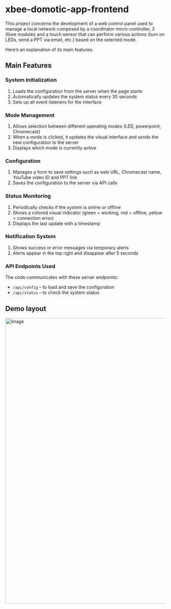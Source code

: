 # xbee-domotic-app-frontend
This project concerns the development of a web control panel used to manage a local network composed by a coordinator micro-controller, 3 Xbee modules and a touch sensor that can perform various actions (turn on LEDs, send a PPT via email, etc.) based on the selected mode.

Here’s an explanation of its main features:

## Main Features

### System Initialization

1. Loads the configuration from the server when the page starts
2. Automatically updates the system status every 30 seconds
3. Sets up all event listeners for the interface

### Mode Management

1. Allows selection between different operating modes (LED, powerpoint, Chromecast)
2. When a mode is clicked, it updates the visual interface and sends the new configuration to the server
3. Displays which mode is currently active

### Configuration

1. Manages a form to save settings such as web URL, Chromecast name, YouTube video ID and PPT link
2. Saves the configuration to the server via API calls

### Status Monitoring

1. Periodically checks if the system is online or offline
2. Shows a colored visual indicator (green = working, red = offline, yellow = connection error)
3. Displays the last update with a timestamp

### Notification System

1. Shows success or error messages via temporary alerts
2. Alerts appear in the top right and disappear after 5 seconds

### API Endpoints Used

The code communicates with these server endpoints:

* `/api/config` – to load and save the configuration
* `/api/status` – to check the system status

## Demo layout

<img width="775" height="898" alt="image" src="https://github.com/user-attachments/assets/e3358783-a4cd-4f0e-87f9-641d85046e7a" />


